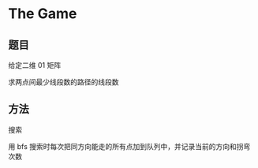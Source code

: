 # The Game

## 题目

给定二维 01 矩阵

求两点间最少线段数的路径的线段数


## 方法

搜索

用 bfs 搜索时每次把同方向能走的所有点加到队列中，并记录当前的方向和拐弯次数
